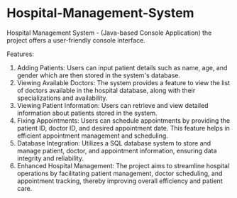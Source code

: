 # Hospital-Management-System
Hospital Management System - (Java-based Console Application)  the project offers a user-friendly console interface.

Features:
1. Adding Patients: Users can input patient details such as name, age, and gender which are then stored in the system's database.
2. Viewing Available Doctors: The system provides a feature to view the list of doctors available in the hospital database, along with their specializations and availability.
3. Viewing Patient Information: Users can retrieve and view detailed information about patients stored in the system.
4. Fixing Appointments: Users can schedule appointments by providing the patient ID, doctor ID, and desired appointment date. This feature helps in efficient appointment management and scheduling.
5. Database Integration: Utilizes a SQL database system to store and manage patient, doctor, and appointment information, ensuring data integrity and reliability.
6. Enhanced Hospital Management: The project aims to streamline hospital operations by facilitating patient management, doctor scheduling, and appointment tracking, thereby improving overall efficiency and patient care.
